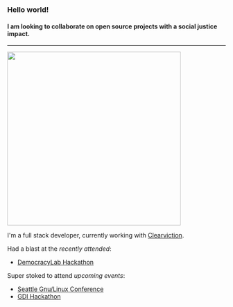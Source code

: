 ### Hello world!
#### I am looking to collaborate on open source projects with a social justice impact.
---
<img src="https://media.giphy.com/media/c5zJ8LX6fTq3C/giphy.gif" style="width:400px"></img>


I'm a full stack developer, currently working with [Clearviction](https://www.clearviction.org).

Had a blast at the *recently attended*:
- [DemocracyLab Hackathon](https://www.democracylab.org/)

Super stoked to attend *upcoming events*:
- [Seattle Gnu/Linux Conference](https://seagl.org/)
- [GDI Hackathon](https://girldevelopit.com/virtual-hackathon/)

